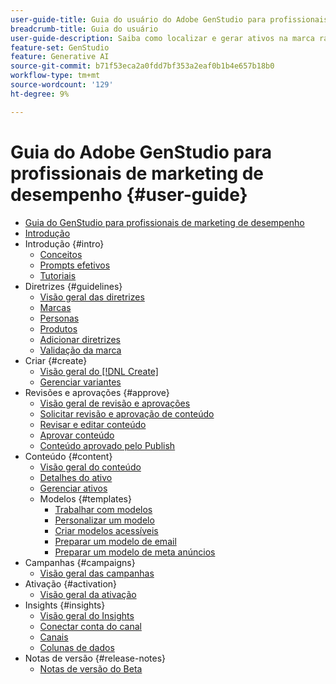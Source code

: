 ```yaml
---
user-guide-title: Guia do usuário do Adobe GenStudio para profissionais de marketing de desempenho
breadcrumb-title: Guia do usuário
user-guide-description: Saiba como localizar e gerar ativos na marca rapidamente, criar variações e otimizar experiências com base em insights de desempenho de conteúdo em tempo real.
feature-set: GenStudio
feature: Generative AI
source-git-commit: b71f53eca2a0fdd7bf353a2eaf0b1b4e657b18b0
workflow-type: tm+mt
source-wordcount: '129'
ht-degree: 9%

---
```



# Guia do Adobe GenStudio para profissionais de marketing de desempenho {#user-guide}

+ [Guia do GenStudio para profissionais de marketing de desempenho](home.md)
+ [Introdução](get-started.md)
+ Introdução {#intro}
   + [Conceitos ](concepts.md)
   + [Prompts efetivos](effective-prompts.md)
   + [Tutoriais](https://experienceleague.adobe.com/docs/genstudio/learning/tutorials.html)
+ Diretrizes {#guidelines}
   + [Visão geral das diretrizes](guidelines/overview.md)
   + [Marcas](guidelines/brands.md)
   + [Personas](guidelines/personas.md)
   + [Produtos](guidelines/products.md)
   + [Adicionar diretrizes](guidelines/add-guidelines.md)
   + [Validação da marca](guidelines/brand-validation.md)
+ Criar {#create}
   + [Visão geral do [!DNL Create]](create/overview.md)
   + [Gerenciar variantes](create/manage-variants.md)
+ Revisões e aprovações {#approve}
   + [Visão geral de revisão e aprovações](approvals/overview.md)
   + [Solicitar revisão e aprovação de conteúdo](approvals/request-review.md)
   + [Revisar e editar conteúdo](approvals/review-and-edit.md)
   + [Aprovar conteúdo](approvals/approve-content.md)
   + [Conteúdo aprovado pelo Publish](approvals/publish-content.md)
+ Conteúdo {#content}
   + [Visão geral do conteúdo](content/overview.md)
   + [Detalhes do ativo](content/asset-details.md)
   + [Gerenciar ativos](content/manage-assets.md)
   + Modelos {#templates}
      + [Trabalhar com modelos](content/use-templates.md)
      + [Personalizar um modelo](content/customize-template.md)
      + [Criar modelos acessíveis](content/accessibility-for-templates.md)
      + [Preparar um modelo de email](content/email-template.md)
      + [Preparar um modelo de meta anúncios](content/meta-template.md)
+ Campanhas {#campaigns}
   + [Visão geral das campanhas](campaigns/overview.md)
+ Ativação {#activation}
   + [Visão geral da ativação](activation/overview.md)
+ Insights {#insights}
   + [Visão geral do Insights](insights/overview.md)
   + [Conectar conta do canal](insights/connect-channel.md)
   + [Canais](insights/channels.md)
   + [Colunas de dados](insights/data-columns.md)
+ Notas de versão {#release-notes}
   + [Notas de versão do Beta](beta-release-notes.md)
